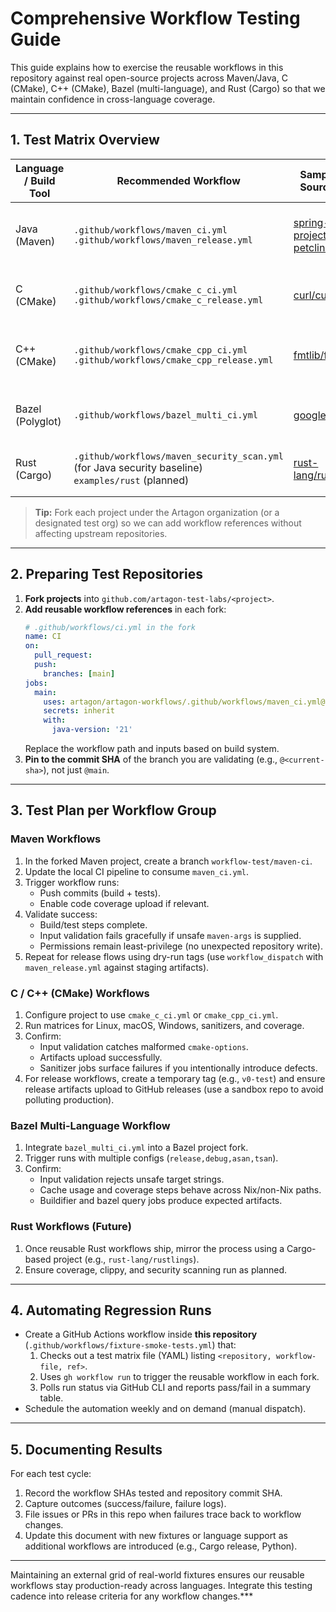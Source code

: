 # Comprehensive Workflow Testing Guide

This guide explains how to exercise the reusable workflows in this repository against real open-source projects across Maven/Java, C (CMake), C++ (CMake), Bazel (multi-language), and Rust (Cargo) so that we maintain confidence in cross-language coverage.

---

## 1. Test Matrix Overview

| Language / Build Tool | Recommended Workflow | Sample Open-Source Project | Notes |
|-----------------------|----------------------|-----------------------------|-------|
| Java (Maven)          | `.github/workflows/maven_ci.yml`<br>`.github/workflows/maven_release.yml` | [spring-projects/spring-petclinic](https://github.com/spring-projects/spring-petclinic) | Comprehensive Maven app with unit & integration tests. |
| C (CMake)             | `.github/workflows/cmake_c_ci.yml`<br>`.github/workflows/cmake_c_release.yml` | [curl/curl](https://github.com/curl/curl) | Mature CMake build; good for sanitizer coverage. |
| C++ (CMake)           | `.github/workflows/cmake_cpp_ci.yml`<br>`.github/workflows/cmake_cpp_release.yml` | [fmtlib/fmt](https://github.com/fmtlib/fmt) | Actively maintained C++ project with CI expectations. |
| Bazel (Polyglot)      | `.github/workflows/bazel_multi_ci.yml` | [google/flatbuffers](https://github.com/google/flatbuffers) | Bazel build targets in multiple languages. |
| Rust (Cargo)          | `.github/workflows/maven_security_scan.yml` (for Java security baseline)<br>`examples/rust` (planned) | [rust-lang/rustlings](https://github.com/rust-lang/rustlings) | Use as future fixture when Rust workflows land. |

> **Tip:** Fork each project under the Artagon organization (or a designated test org) so we can add workflow references without affecting upstream repositories.

---

## 2. Preparing Test Repositories

1. **Fork projects** into `github.com/artagon-test-labs/<project>`.
2. **Add reusable workflow references** in each fork:
   ```yaml
   # .github/workflows/ci.yml in the fork
   name: CI
   on:
     pull_request:
     push:
       branches: [main]
   jobs:
     main:
       uses: artagon/artagon-workflows/.github/workflows/maven_ci.yml@<ref>
       secrets: inherit
       with:
         java-version: '21'
   ```
   Replace the workflow path and inputs based on build system.
3. **Pin to the commit SHA** of the branch you are validating (e.g., `@<current-sha>`), not just `@main`.

---

## 3. Test Plan per Workflow Group

### Maven Workflows
1. In the forked Maven project, create a branch `workflow-test/maven-ci`.
2. Update the local CI pipeline to consume `maven_ci.yml`.
3. Trigger workflow runs:
   - Push commits (build + tests).
   - Enable code coverage upload if relevant.
4. Validate success:
   - Build/test steps complete.
   - Input validation fails gracefully if unsafe `maven-args` is supplied.
   - Permissions remain least-privilege (no unexpected repository write).
5. Repeat for release flows using dry-run tags (use `workflow_dispatch` with `maven_release.yml` against staging artifacts).

### C / C++ (CMake) Workflows
1. Configure project to use `cmake_c_ci.yml` or `cmake_cpp_ci.yml`.
2. Run matrices for Linux, macOS, Windows, sanitizers, and coverage.
3. Confirm:
   - Input validation catches malformed `cmake-options`.
   - Artifacts upload successfully.
   - Sanitizer jobs surface failures if you intentionally introduce defects.
4. For release workflows, create a temporary tag (e.g., `v0-test`) and ensure release artifacts upload to GitHub releases (use a sandbox repo to avoid polluting production).

### Bazel Multi-Language Workflow
1. Integrate `bazel_multi_ci.yml` into a Bazel project fork.
2. Trigger runs with multiple configs (`release,debug,asan,tsan`).
3. Confirm:
   - Input validation rejects unsafe target strings.
   - Cache usage and coverage steps behave across Nix/non-Nix paths.
   - Buildifier and bazel query jobs produce expected artifacts.

### Rust Workflows (Future)
1. Once reusable Rust workflows ship, mirror the process using a Cargo-based project (e.g., `rust-lang/rustlings`).
2. Ensure coverage, clippy, and security scanning run as planned.

---

## 4. Automating Regression Runs

- Create a GitHub Actions workflow inside **this repository** (`.github/workflows/fixture-smoke-tests.yml`) that:
  1. Checks out a test matrix file (YAML) listing `<repository, workflow-file, ref>`.
  2. Uses `gh workflow run` to trigger the reusable workflow in each fork.
  3. Polls run status via GitHub CLI and reports pass/fail in a summary table.
- Schedule the automation weekly and on demand (manual dispatch).

---

## 5. Documenting Results

For each test cycle:
1. Record the workflow SHAs tested and repository commit SHA.
2. Capture outcomes (success/failure, failure logs).
3. File issues or PRs in this repo when failures trace back to workflow changes.
4. Update this document with new fixtures or language support as additional workflows are introduced (e.g., Cargo release, Python).

---

Maintaining an external grid of real-world fixtures ensures our reusable workflows stay production-ready across languages. Integrate this testing cadence into release criteria for any workflow changes.***
